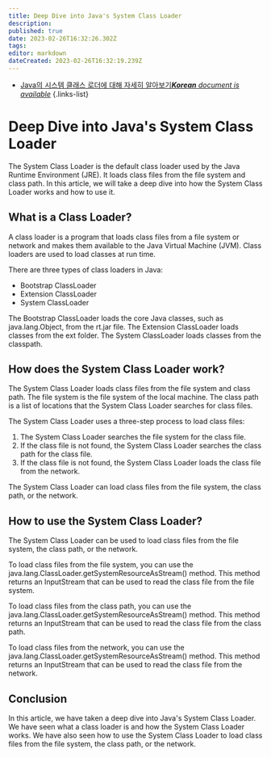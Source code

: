 ```yaml
---
title: Deep Dive into Java's System Class Loader
description: 
published: true
date: 2023-02-26T16:32:26.302Z
tags: 
editor: markdown
dateCreated: 2023-02-26T16:32:19.239Z
---
```


- [Java의 시스템 클래스 로더에 대해 자세히 알아보기***Korean** document is available*](/ko/Knowledge-base/Java/deep-dive-into-java-s-system-class-loader)
{.links-list}


# Deep Dive into Java's System Class Loader

The System Class Loader is the default class loader used by the Java Runtime Environment (JRE). It loads class files from the file system and class path. In this article, we will take a deep dive into how the System Class Loader works and how to use it.

## What is a Class Loader?

A class loader is a program that loads class files from a file system or network and makes them available to the Java Virtual Machine (JVM). Class loaders are used to load classes at run time.

There are three types of class loaders in Java:

- Bootstrap ClassLoader
- Extension ClassLoader
- System ClassLoader

The Bootstrap ClassLoader loads the core Java classes, such as java.lang.Object, from the rt.jar file. The Extension ClassLoader loads classes from the ext folder. The System ClassLoader loads classes from the classpath.

## How does the System Class Loader work?

The System Class Loader loads class files from the file system and class path. The file system is the file system of the local machine. The class path is a list of locations that the System Class Loader searches for class files.

The System Class Loader uses a three-step process to load class files:

1. The System Class Loader searches the file system for the class file.
2. If the class file is not found, the System Class Loader searches the class path for the class file.
3. If the class file is not found, the System Class Loader loads the class file from the network.

The System Class Loader can load class files from the file system, the class path, or the network.

## How to use the System Class Loader?

The System Class Loader can be used to load class files from the file system, the class path, or the network.

To load class files from the file system, you can use the java.lang.ClassLoader.getSystemResourceAsStream() method. This method returns an InputStream that can be used to read the class file from the file system.

To load class files from the class path, you can use the java.lang.ClassLoader.getSystemResourceAsStream() method. This method returns an InputStream that can be used to read the class file from the class path.

To load class files from the network, you can use the java.lang.ClassLoader.getSystemResourceAsStream() method. This method returns an InputStream that can be used to read the class file from the network.

## Conclusion

In this article, we have taken a deep dive into Java's System Class Loader. We have seen what a class loader is and how the System Class Loader works. We have also seen how to use the System Class Loader to load class files from the file system, the class path, or the network.